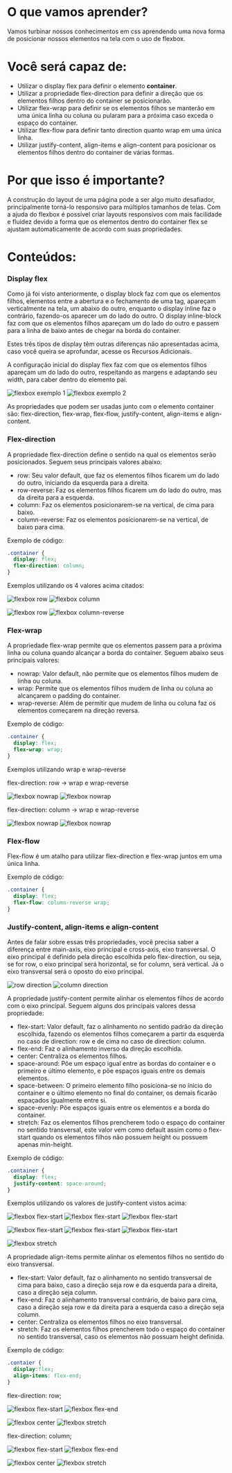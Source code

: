 # O que vamos aprender?

Vamos turbinar nossos conhecimentos em css aprendendo uma nova forma de posicionar nossos elementos na tela com o uso de flexbox.

# Você será capaz de:

*	Utilizar o display flex para definir o elemento **container**.
*	Utilizar a propriedade flex-direction para definir a direção que os elementos filhos dentro do container se posicionarão.
*	Utilizar flex-wrap para definir se os elementos filhos se manterão em uma única linha ou coluna ou pularam para a próxima caso exceda o espaço do container.
*	Utilizar flex-flow para definir tanto direction quanto wrap em uma única linha.
*	Utilizar justify-content, align-items e align-content para posicionar os elementos filhos dentro do container de várias formas.

# Por que isso é importante?

A construção do layout de uma página pode a ser algo muito desafiador, principalmente torná-lo responsivo para múltiplos tamanhos de telas. Com a ajuda do flexbox é possível criar layouts responsivos com mais facilidade e fluidez devido a forma que os elementos dentro do container flex se ajustam automaticamente de acordo com suas propriedades.

# Conteúdos:

### Display flex

Como já foi visto anteriormente, o display block faz com que os elementos filhos, elementos entre a abertura e o fechamento de uma tag, apareçam verticalmente na tela, um abaixo do outro, enquanto o display inline faz o contrário, fazendo-os aparecer um do lado do outro. O display inline-block faz com que os elementos filhos apareçam um do lado do outro e passem para a linha de baixo antes de chegar na borda do container.

Estes três tipos de display têm outras diferenças não apresentadas acima, caso você queira se aprofundar, acesse os Recursos Adicionais.

A configuração inicial do display flex faz com que os elementos filhos apareçam um do lado do outro, respeitando as margens e adaptando seu width, para caber dentro do elemento pai.

![flexbox exemplo 1](/ex1-flexbox-300.jpg)  ![flexbox exemplo 2](/ex2-flexbox-300.jpg)

As propriedades que podem ser usadas junto com o elemento container são: flex-direction, flex-wrap, flex-flow, justify-content, align-items e align-content.

### Flex-direction

A propriedade flex-direction define o sentido na qual os elementos serão posicionados. Seguem seus principais valores abaixo:

* row: Seu valor default, que faz os elementos filhos ficarem um do lado do outro, iniciando da esquerda para a direita.
* row-reverse: Faz os elementos filhos ficarem um do lado do outro, mas da direita para a esquerda.
* column: Faz os elementos posicionarem-se na vertical, de cima para baixo.
* column-reverse: Faz os elementos posicionarem-se na vertical, de baixo para cima.

Exemplo de código:
````css
.container {
  display: flex;
  flex-direction: column;
}
````

Exemplos utilizando os 4 valores acima citados:

![flexbox row](/ex3-flexbox-300.jpg)  ![flexbox column](/ex4-flexbox-300.jpg)

![flexbox row](/ex5-flexbox-300.jpg)  ![flexbox column-reverse](/ex6-flexbox-300.jpg)

### Flex-wrap

A propriedade flex-wrap permite que os elementos passem para a próxima linha ou coluna quando alcançar a borda do container. Seguem abaixo seus principais valores:

* nowrap: Valor default, não permite que os elementos filhos mudem de linha ou coluna.
* wrap: Permite que os elementos filhos mudem de linha ou coluna ao alcançarem o padding do container.
* wrap-reverse: Além de permitir que mudem de linha ou coluna faz os elementos começarem na direção reversa.

Exemplo de código:
````css
.container {
  display: flex;
  flex-wrap: wrap;
}
````
Exemplos utilizando wrap e wrap-reverse

flex-direction: row -> wrap e wrap-reverse

![flexbox nowrap](/ex7-flexbox-300.jpg)  ![flexbox nowrap](/ex8-flexbox-300.jpg)

flex-direction: column -> wrap e wrap-reverse

![flexbox nowrap](/ex9-flexbox-300.jpg)  ![flexbox nowrap](/ex10-flexbox-300.jpg)

### Flex-flow

Flex-flow é um atalho para utilizar flex-direction e flex-wrap juntos em uma única linha.

Exemplo de código:
````css
.container {
  display: flex;
  flex-flow: column-reverse wrap;
}
````

### Justify-content, align-items e align-content

Antes de falar sobre essas três propriedades, você precisa saber a diferença entre main-axis, eixo principal e cross-axis, eixo transversal. O eixo principal é definido pela direção escolhida pelo flex-direction, ou seja, se for row, o eixo principal será horizontal, se for column, será vertical. Já o eixo transversal será o oposto do eixo principal.

![row direction](/row.jpg) ![column direction](/column.jpg)

A propriedade justify-content permite alinhar os elementos filhos de acordo com o eixo principal. Seguem alguns dos principais valores dessa propriedade:

* flex-start: Valor default, faz o alinhamento no sentido padrão da direção escolhida, fazendo os elementos filhos começarem a partir da esquerda no caso de direction: row e de cima no caso de direction: column.
* flex-end: Faz o alinhamento inverso da direção escolhida.
* center: Centraliza os elementos filhos.
* space-around: Põe um espaço igual entre as bordas do container e o primeiro e último elemento, e põe espaços iguais entre os demais elementos.
* space-between: O primeiro elemento filho posiciona-se no ínicio do container e o último elemento no final do container, os demais ficarão espaçados igualmente entre si.
* space-evenly: Põe espaços iguais entre os elementos e a borda do container.
* stretch: Faz os elementos filhos prencherem todo o espaço do container no sentido transversal, este valor vem como default assim como o flex-start quando os elementos filhos não possuem height ou possuem apenas min-height.

Exemplo de código:
````css
.container {
  display: flex;
  justify-content: space-around;
}
````

Exemplos utilizando os valores de justify-content vistos acima:

![flexbox flex-start](/ex11-flexbox-300.jpg)  ![flexbox flex-start](/ex12-flexbox-300.jpg)  ![flexbox flex-start](/ex16-flexbox-300.jpg)

![flexbox flex-start](/ex14-flexbox-300.jpg)  ![flexbox flex-start](/ex15-flexbox-300.jpg)  ![flexbox flex-start](/ex13-flexbox-300.jpg)

![flexbox stretch](/ex17-flexbox-300.JPG)

A propriedade align-items permite alinhar os elementos filhos no sentido do eixo transversal.

* flex-start: Valor default, faz o alinhamento no sentido transversal de cima para baixo, caso a direção seja row e da esquerda para a direita, caso a direção seja column.
* flex-end: Faz o alinhamento transversal contrário, de baixo para cima, caso a direção seja row e da direita para a esquerda caso a direção seja column.
* center: Centraliza os elementos filhos no eixo transversal.
* stretch: Faz os elementos filhos prencherem todo o espaço do container no sentido transversal, caso os elementos não possuam height definida.

Exemplo de código:
````css
.contaier {
  display:flex;
  align-items: flex-end;
}
````

flex-direction: row;

![flexbox flex-start](/ex11-flexbox-300.jpg)  ![flexbox flex-end](/ex18-flexbox-300.JPG)

![flexbox center](/ex19-flexbox-300.JPG)  ![flexbox stretch](/ex17-flexbox-300.JPG)

flex-direction: column;

![flexbox flex-start](/ex20-flexbox-300.JPG)  ![flexbox flex-end](/ex21-flexbox-300.JPG)

![flexbox center](/ex22-flexbox-300.JPG)  ![flexbox stretch](/ex23-flexbox-300.jpg)


